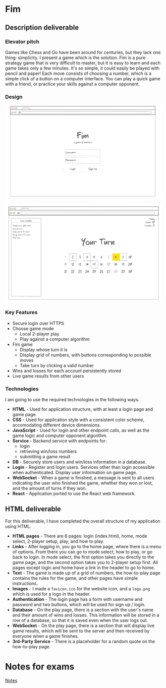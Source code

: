 # Fim

## Description deliverable

### Elevator pitch

Games like Chess and Go have been around for centuries, but they lack one thing: simplicity. I present a game which is the solution. Fim is a pure strategy game that is very difficult to master, but it is easy to learn and each game takes only a few minutes. It's so simple, it could easily be played with pencil and paper! Each move consists of choosing a number, which is a simple click of a button on a computer interface. You can play a quick game with a friend, or practice your skills against a computer opponent.

### Design

![Login Page](loginPage.png)

![Game Page](gamePage.png)

### Key Features

- Secure login over HTTPS
- Choose game mode
  - Local 2-player play
  - Play against a computer algorithm
- Fim game
  - Display whose turn it is
  - Display grid of numbers, with buttons corresponding to possible moves
  - Take turn by clicking a valid number
- Wins and losses for each account persistently stored
- Live game results from other users

### Technologies

I am going to use the required technologies in the following ways.

- **HTML** - Used for application structure, with at least a login page and game page.
- **CSS** - Used for application style with a consistent color scheme, accomodating different device dimensions.
- **JavaScript** - Used for login and other endpoint calls, as well as the game logic and computer opponent algorithm.
- **Service** - Backend service with endpoints for:
  - login
  - retrieving win/loss numbers
  - submitting a game result
- **DB** - Securely store users and win/loss information in a database.
- **Login** - Register and login users. Services other than login accessible when authenticated. Display user information on game page.
- **WebSocket** - When a game is finished, a message is sent to all users indicating the user who finished the game, whether they won or lost, and the amount of turns if they won.
- **React** - Application ported to use the React web framework.

## HTML deliverable

For this deliverable, I have completed the overall structure of my application using HTML.

- **HTML pages** - There are 6 pages: login (index.html), home, mode select, 2-player setup, play, and how to play.
- **Links** - After logging in, you go to the home page, where there is a menu of options. From there you can go to mode select, how to play, or go back to login. In mode select, the first option takes you directly to the game page, and the second option takes you to 2-player setup first. All pages except login and home have a link in the header to go to home.
- **Text** - The game is made up of a grid of numbers, the how-to-play page contains the rules for the game, and other pages have simple instructions.
- **Images** - I made a `favicon.ico` for the website icon, and a `logo.png` which is used for a logo in the header.
- **Authentication** - The login page has a form with username and password and two buttons, which will be used for sign up / login.
- **Database** - On the play page, there is a section with the user's name and their amount of wins and losses. This information will be stored in a row of a database, so that it is saved even when the user logs out.
- **WebSocket** - On the play page, there is a section that will display live game results, which will be sent to the server and then received by everyone when a game finishes.
- **3rd-Party Service** - There is a placeholder for a random quote on the how-to-play page.

# Notes for exams
[Notes](notes.md)

